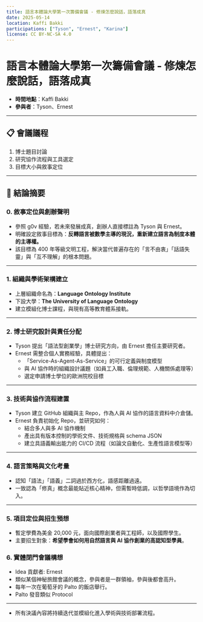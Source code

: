 ```yaml
---
title: 語言本體論大學第一次籌備會議 - 修煉怎麼說話，語落成真
date: 2025-05-14
location: Kaffi Bakki
participations: ["Tyson", "Ernest", "Karina"]
license: CC BY-NC-SA 4.0
---
```


# 語言本體論大學第一次籌備會議 - 修煉怎麼說話，語落成真

- **時間地點**：Kaffi Bakki
- **參與者**：Tyson、Ernest

---

## 📋 會議議程

1. 博士題目討論
2. 研究協作流程與工具選定
3. 目標大小與敘事定位

---

## 🧾 結論摘要

### 0. 敘事定位與創辦聲明

- 參照 g0v 經驗，若未來發展成真，創辦人直接標註為 Tyson 與 Ernest。
- 明確設定敘事目標為：**反轉語言被數學主導的現況，重新建立語言為制度本體的主導權。**
- 該目標為 400 年等級文明工程，解決當代普遍存在的「言不由衷」「話語失靈」與「互不理解」的根本問題。

---

### 1. 組織與學術架構建立

- 上層組織命名為：**Language Ontology Institute**
- 下設大學：**The University of Language Ontology**
- 建立模組化博士課程，與現有高等教育體系接軌。

---

### 2. 博士研究設計與責任分配

- Tyson 提出「語法型創業學」博士研究方向，由 Ernest 擔任主要研究者。
- Ernest 需整合個人實務經驗，具體提出：
  - 「Service-As-Agent-As-Service」的可行定義與制度模型
  - 與 AI 協作時的組織設計議題（如員工入職、倫理規範、人機關係處理等）
  - 選定申請博士學位的歐洲院校目標

---

### 3. 技術與協作流程建置

- Tyson 建立 GitHub 組織與主 Repo，作為人與 AI 協作的語言資料中介倉儲。
- Ernest 負責初始化 Repo，並研究如何：
  - 結合多人與多 AI 協作機制
  - 產出具有版本控制的學術文件、技術規格與 schema JSON
  - 建立具語義輸出能力的 CI/CD 流程（如論文自動化、生產性語言模型等）

---

### 4. 語言策略與文化考量

- 認知「語法」「語義」二詞過於西方化，語感距離過遠。
- 一致認為「修真」概念最能貼近核心精神，但需暫時低調，以哲學語境作為切入。

---

### 5. 項目定位與招生預想

- 暫定學費為美金 20,000 元，面向國際創業者與工程師，以及國際學生。
- 主要招生對象：**希望學會如何用自然語言與 AI 協作創業的高認知型學員**。

### 6. 實體閉門會議構想

- Idea 貢獻者: Ernest
- 類似某個神秘旅館會議的概念，參與者是一群領袖，參與後都會高升。
- 每年一次在葡萄牙的 Palto 的飯店舉行。
- Palto 發音類似 Protocol

---

- 所有決議內容將持續迭代並模組化進入學術與技術部署流程。

